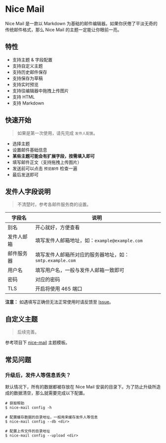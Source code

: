 # Nice Mail

Nice Mail 是一款以 Markdown 为基础的邮件编辑器。如果你厌倦了平淡无奇的传统邮件格式，那么 Nice Mail 的主题一定能让你眼前一亮。

## 特性

- 支持主题 & 字段配置
- 支持自定义主题
- 支持历史邮件保存
- 支持保存为草稿
- 支持实时预览
- 支持往编辑器中拖拽上传图片
- 支持 HTML
- 支持 Markdown

## 快速开始

> 如果是第一次使用，请先完成 `发件人配置`。

- 选择主题
- 设置邮件基础信息
- **某些主题可能会有扩展字段，按需填入即可**
- 填写邮件正文（支持拖拽上传图片）
- 发送前可以点击 `预览邮件` 检查一遍
- 最后发送即可

## 发件人字段说明

> 不清楚时，参考各邮件服务商的设置。

| 字段名 | 说明 |
| ------ | ----------- |
| 别名   | 开心就好，方便查看 |
| 发件人邮箱 | 填写发件人邮箱地址，如：`example@example.com` |
| 邮件服务器 | 填写发件人邮箱所对应的服务器地址，如：`smtp.example.com` |
| 用户名 | 填写用户名，一般与发件人邮箱一致即可 |
| 密码 | 对应的密码 |
| TLS | 开启将使用 465 端口 |

**注意：** 如遇填写正确但无法正常使用时请反馈至 [Issue](https://github.com/chuangker/nice-mail/issues)。

## 自定义主题

> 后续完善。

参考项目下 [nice-mail](https://github.com/chuangker/nice-mail/blob/master/templates/nice-mail) 主题模板。

## 常见问题

### 升级后，发件人等信息丢失？

默认情况下，所有的数据都被存放在 Nice Mail 安装的目录下。为了防止升级所造成的数据清空，那么就需要完成以下配置。

```shell
# 获取帮助
$ nice-mail config -h

# 配置缓存数据的目录地址，一般用来缓存发件人等信息
$ nice-mail config --db <dir>

# 配置上传文件的目录地址
$ nice-mail config --upload <dir>
```
